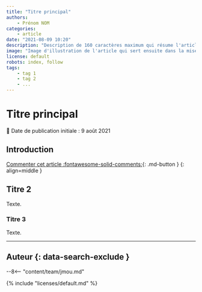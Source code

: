 ```yaml
---
title: "Titre principal"
authors:
    - Prénom NOM
categories:
    - article
date: "2021-08-09 10:20"
description: "Description de 160 caractères maximum qui résume l'article qui est présente dans le flux RSS, la newsletter, les moteurs de recherche, en page d'accueil... "
image: "Image d'illustration de l'article qui sert ensuite dans la mise en avant : réseaux sociaux, flux RSS... 400x800 en PNG"
license: default
robots: index, follow
tags:
    - tag 1
    - tag 2
    - ...
---
```


# Titre principal

:calendar: Date de publication initiale : 9 août 2021

## Introduction

[Commenter cet article :fontawesome-solid-comments:](#__comments){: .md-button }
{: align=middle }

## Titre 2

Texte.

### Titre 3

Texte.

----

## Auteur {: data-search-exclude }

--8<-- "content/team/jmou.md"

{% include "licenses/default.md" %}
